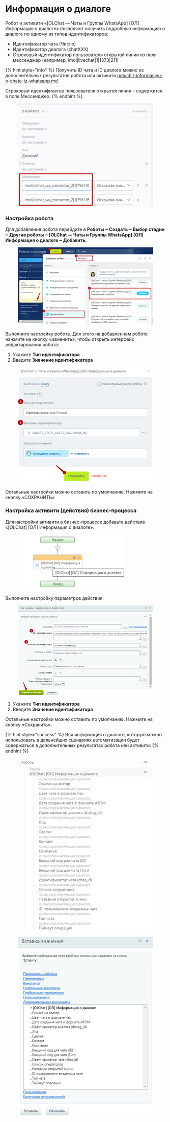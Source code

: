# Информация о диалоге

Робот и активити «\[OLChat — Чаты и Группы WhatsApp] \[ОЛ] Информация о диалоге» позволяют получить подробную информацию о диалоге по одному из типов идентификаторов:

* Идентификатор чата (Число)
* Идентификатор диалога (chatXXX)
* Строковый идентификатор пользователя открытой линии из поля мессенджер (например, imol|livechat|1|1373|211)

{% hint style="info" %}
Получить ID чата и ID диалога можно из дополнительных результатов робота или активити [poluchit-informaciyu-o-chate-iz-whatsapp.md](poluchit-informaciyu-o-chate-iz-whatsapp.md "mention")

Строковый идентификатор пользователя открытой линии – содержится в поле Мессенджер.
{% endhint %}

<figure><img src="../../.gitbook/assets/image (2) (1) (1) (1) (1) (1) (1) (1) (1) (1) (1) (1).png" alt=""><figcaption></figcaption></figure>

### Настройка робота

Для добавления робота перейдите в **Роботы ‒ Создать ‒ Выбор стадии ‒ Другие роботы ‒ \[OLChat — Чаты и Группы WhatsApp] \[ОЛ] Информация о диалоге ‒ Добавить.**

<figure><img src="../../.gitbook/assets/image (200).png" alt=""><figcaption></figcaption></figure>

Выполните настройку робота. Для этого на добавленном роботе нажмите на кнопку «изменить», чтобы открыть интерфейс редактирования робота:

1. Укажите **Тип идентификатора**
2. Введите **Значение идентификатора**

<figure><img src="../../.gitbook/assets/image (907).png" alt=""><figcaption></figcaption></figure>

Остальные настройки можно оставить по умолчанию. Нажмите на кнопку «СОХРАНИТЬ»

### Настройка активити (действия) бизнес-процесса

Для настройки активити в бизнес-процессе добавьте действие «\[OLChat] \[ОЛ] Информация о диалоге».

<figure><img src="../../.gitbook/assets/image (1003).png" alt=""><figcaption></figcaption></figure>

Выполните настройку параметров действия:

<figure><img src="../../.gitbook/assets/image (1004).png" alt=""><figcaption></figcaption></figure>

1. Укажите **Тип идентификатора**
2. Введите **Значение идентификатора**

Остальные настройки можно оставить по умолчанию. Нажмите на кнопку «Сохранить».

{% hint style="success" %}
Вся информация о диалоге, которую можно использовать в дальнейших сценариях автоматизации будет содержаться в дополнительных результатах робота или активити:
{% endhint %}

<figure><img src="../../.gitbook/assets/image (982).png" alt=""><figcaption></figcaption></figure>

<figure><img src="../../.gitbook/assets/image (1005).png" alt=""><figcaption></figcaption></figure>
